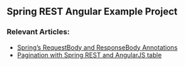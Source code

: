 ## Spring REST Angular Example Project

### Relevant Articles:

- [Spring’s RequestBody and ResponseBody Annotations](http://www.baeldung.com/spring-request-response-body)
- [Pagination with Spring REST and AngularJS table](http://www.baeldung.com/pagination-with-a-spring-rest-api-and-an-angularjs-table)
